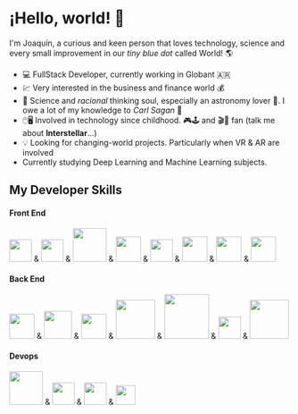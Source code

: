 # ¡Hello, world! :wave:

I'm Joaquín, a curious and keen person that loves technology, science and every small improvement in our *tiny blue dot* called World! :earth_americas:

- :computer: FullStack Developer, currently working in Globant :argentina:
- :chart: Very interested in the business and finance world :moneybag:
- :test_tube: Science and *racional* thinking soul, especially an astronomy lover :satellite:. I owe a lot of my knowledge to _Carl Sagan_	:telescope:
- :computer_mouse::desktop_computer: Involved in technology since childhood. :video_game::joystick: and :clapper::movie_camera: fan (talk me about **Interstellar**...)
- :bulb: Looking for changing-world projects. Particularly when VR & AR are involved
- Currently studying Deep Learning and Machine Learning subjects.

## **My Developer Skills**
#### Front End
<img src="https://cdn.worldvectorlogo.com/logos/html-1.svg" width="40" /> & <img src="https://cdn.worldvectorlogo.com/logos/css-3.svg" width="40"> & <img src="https://cdn.worldvectorlogo.com/logos/bootstrap-5-1.svg" width="60" /> & 
<img src="https://cdn.worldvectorlogo.com/logos/logo-javascript.svg" width="45" /> & <img src="https://cdn.worldvectorlogo.com/logos/typescript.svg" width="40" /> & <img src="https://cdn.worldvectorlogo.com/logos/react-2.svg" width="45" /> & <img src="https://cdn.worldvectorlogo.com/logos/redux.svg" width="45" /> & <img src="https://cdn.worldvectorlogo.com/logos/material-ui-1.svg" width="45" /> 

#### Back End
<img src="https://cdn.worldvectorlogo.com/logos/logo-javascript.svg" width="45" /> & <img src="https://cdn.cdnlogo.com/logos/c/27/c.svg" width="50" /> & <img src="https://cdn.worldvectorlogo.com/logos/python-5.svg" width="45" /> & <img src="https://cdn.worldvectorlogo.com/logos/nodejs-1.svg" width="70" /> & <img src="https://www.vectorlogo.zone/logos/expressjs/expressjs-ar21.svg" width="80" /> & <img src="https://cdn.worldvectorlogo.com/logos/mongodb-icon-1.svg" width="40" /> & <img src="https://cdn.cdnlogo.com/logos/m/21/microsoft-sql-server.svg" width="70" />

#### Devops
<img src="https://cdn.worldvectorlogo.com/logos/git.svg" width="60" /> & <img src="https://cdn.worldvectorlogo.com/logos/github-icon.svg" width="40" /> & <img src="https://cdn.worldvectorlogo.com/logos/microsoft-5.svg" width="40" /> & <img src="https://cdn.worldvectorlogo.com/logos/visual-studio-code-1.svg" width="35" />
